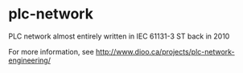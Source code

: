 # plc-network
PLC network almost entirely written in IEC 61131-3 ST back in 2010

For more information, see http://www.dioo.ca/projects/plc-network-engineering/
